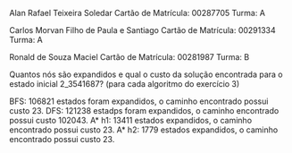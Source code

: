 Alan Rafael Teixeira Soledar 
Cartão de Matrícula: 00287705
Turma: A

Carlos Morvan Filho de Paula e Santiago
Cartão de Matrícula: 00291334
Turma: A

Ronald de Souza Maciel 
Cartão de Matrícula: 00281987 
Turma: B

Quantos nós são expandidos e qual o custo da solução encontrada para o estado inicial 2_3541687? (para cada algoritmo do exercício 3)

BFS: 106821 estados foram expandidos, o caminho encontrado possui custo 23.
DFS: 121238 estadps foram expandidos, o caminho encontrado possui custo 102043.
A* h1: 13411 estados expandidos, o caminho encontrado possui custo 23.
A* h2: 1779 estados expandidos, o caminho encontrado possui custo 23.

